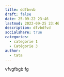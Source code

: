 ```yaml
---
title: ddfbvvb
draft: false
date: 25-09-22 23:46
lastmod: 2022-09-25 23:46
description: dfvbdfvd
socialshare: true
categories:
  - categorie 1
  - Catégorie 3
author:
  - tata
---
```

vfvgfbgb fg